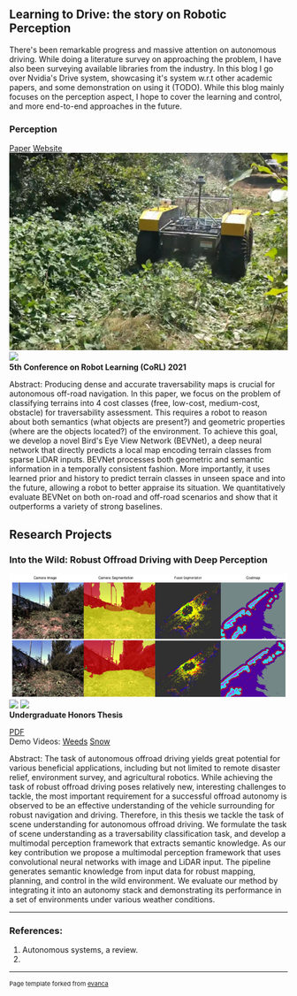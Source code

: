 [comment]: <> (## Portfolio)

[comment]: <> (---)

## Learning to Drive: the story on Robotic Perception

There's been remarkable progress and massive attention on autonomous driving. While doing a literature survey on
approaching the problem, I have also been surveying available libraries from the industry. In this blog I go over
Nvidia's Drive system, showcasing it's system w.r.t other academic papers, and some demonstration on using it (TODO).
While this blog mainly focuses on the perception aspect, I hope to cover the learning and control, and more end-to-end
approaches in the future.


### Perception

[Paper](https://openreview.net/forum?id=AL4FPs84YdQ) [Website](https://sites.google.com/view/terrain-traversability/home)
<img src="images/warthog.png?raw=true"/>
<img src="images/canal.gif?raw=true"/>
<b>
<br>
5th Conference on Robot Learning (CoRL) 2021
</b>
<p>
Abstract: Producing dense and accurate traversability maps is crucial for autonomous off-road navigation. In this paper, we focus on the problem of classifying terrains into 4 cost classes (free, low-cost, medium-cost, obstacle) for traversability assessment. This requires a robot to reason about both semantics (what objects are present?) and geometric properties (where are the objects located?) of the environment. To achieve this goal, we develop a novel Bird's Eye View Network (BEVNet), a deep neural network that directly predicts a local map encoding terrain classes from sparse LiDAR inputs. BEVNet processes both geometric and semantic information in a temporally consistent fashion. More importantly, it uses learned prior and history to predict terrain classes in unseen space and into the future, allowing a robot to better appraise its situation. We quantitatively evaluate BEVNet on both on-road and off-road scenarios and show that it outperforms a variety of strong baselines.
</p>

## Research Projects
### Into the Wild: Robust Offroad Driving with Deep Perception

[comment]: <> (<a href='pdf/JoonHo_thesis.pdf'>PDF</a>)
<img src="images/canal.png?raw=true"/>
<img src="images/snow.gif?raw=true"/>
<img src="images/weeds_combined.gif?raw=true"/>
<br>
<b>Undergraduate Honors Thesis</b>
<br>

[PDF](/pdf/JoonHo_thesis.pdf)
<br>
Demo Videos: [Weeds](https://youtu.be/Ze9WJevj-Hw) [Snow](https://youtu.be/w5pjYyfmYsI)
<br>

<p>
Abstract: The task of autonomous offroad driving yields great potential for various beneficial applications, including but not limited to remote disaster relief, environment survey, and agricultural robotics. While achieving the task of robust offroad driving poses relatively new, interesting challenges to tackle, the most important requirement for a successful offroad autonomy is observed to be an effective understanding of the vehicle surrounding for robust navigation and driving. Therefore, in this thesis we tackle the task of scene understanding for autonomous offroad driving. We formulate the task of scene understanding as a traversability classification task, and develop a multimodal perception framework that extracts semantic knowledge. As our key contribution we propose a multimodal perception framework that uses convolutional neural networks with image and LiDAR input. The pipeline generates semantic knowledge from input data for robust mapping, planning, and control in the wild environment. We evaluate our method by integrating it into an autonomy stack and demonstrating its performance in a set of environments under various weather conditions.
</p>

---


### References:
1. Autonomous systems, a review.
2. 

---
<p style="font-size:11px">Page template forked from <a href="https://github.com/evanca/quick-portfolio">evanca</a></p>
<!-- Remove above link if you don't want to attibute -->
